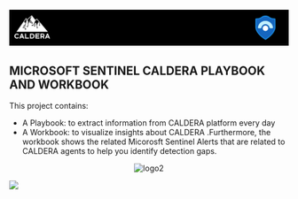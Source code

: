 <p align="center">
<img src="https://github.com/chihebchebbi/MS_Sentinel_CALDERA/blob/main/Images/Caldera_sentinel.png?raw=true" alt="logo" style="width:1400px"></a>
</p>

## MICROSOFT SENTINEL CALDERA PLAYBOOK AND WORKBOOK

This project contains:
* A Playbook: to extract information from CALDERA platform every day
* A Workbook: to visualize insights about CALDERA .Furthermore, the workbook shows the related Micorosft Sentinel Alerts that are related to CALDERA agents to help you identify detection gaps. 


<p align="center">
<img src="[Images/CALDERA.gif](https://github.com/chihebchebbi/MS_Sentinel_CALDERA/blob/main/Images/CALDERA.gif?raw=true)" alt="logo2" style="width:1400px"></a>
</p>

![](https://github.com/chihebchebbi/MS_Sentinel_CALDERA/blob/main/Images/CALDERA.gif?raw=true)
